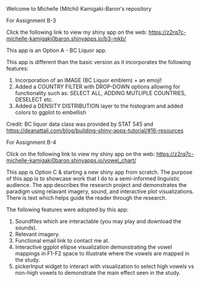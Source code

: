 
Welcome to Michelle (Mitchi) Kamigaki-Baron's repository 

For Assignment B-3

Click the following link to view my shiny app on the web:
https://z2rq7c-michelle-kamigaki0baron.shinyapps.io/b3-mkb/

This app is an Option A - BC Liquor app.

This app is different than the basic version as it incorporates the following features: 
1) Incorporation of an IMAGE (BC Liquor emblem) + an emoji! 
2) Added a COUNTRY FILTER with DROP-DOWN options allowing for functionality such as: SELECT ALL, ADDING MUTLIPLE COUNTRIES, DESELECT etc. 
3) Added a DENSITY DISTRIBUTION layer to the histogram and added colors to ggplot to embellish 

Credit: BC liquor data class was provided by STAT 545 and https://deanattali.com/blog/building-shiny-apps-tutorial/#16-resources

For Assignment B-4

Click on the following link to view my shiny app on the web: 
https://z2rq7c-michelle-kamigaki0baron.shinyapps.io/vowel_chart/

This app is Option C & starting a new shiny app from scratch. 
The purpose of this app is to showcase work that I do to a semi-informed linguistic audience. 
The app describes the research project and demonstrates the paradigm using relavant imagery, sound, and interactive plot visualizations. There is text which helps guide the reader through the research.

The following features were adopted by this app: 
1) Soundfiles which are interactable (you may play and download the sounds). 
2) Relevant imagery.
3) Functional email link to contact me at.
4) Interactive ggplot ellipse visualization demonstrating the vowel mappings in F1-F2 space to illustrate where the vowels are mapped in the study. 
5) pickerInput widget to interact with visualization to select high vowels vs non-high vowels to demonstrate the main effect seen in the study. 
